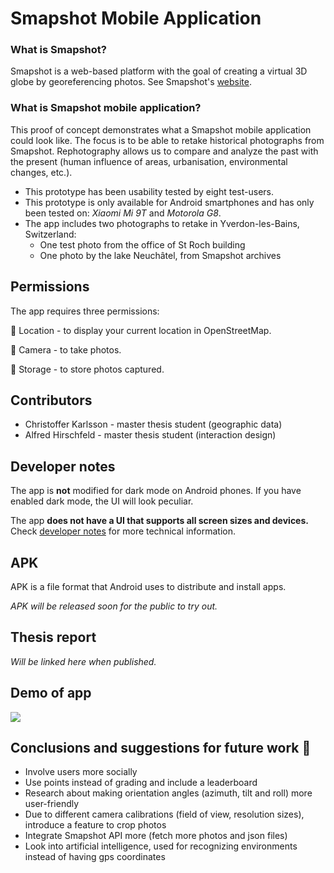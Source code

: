 # Smapshot Mobile Application

### What is Smapshot?
Smapshot is a web-based platform with the goal of creating a virtual 3D globe by georeferencing photos. See Smapshot's [website](https://smapshot.heig-vd.ch/).

### What is Smapshot mobile application?
This proof of concept demonstrates what a Smapshot mobile application could look like. The focus is to be able to retake historical photographs from Smapshot. Rephotography allows us to compare and analyze the past with the present (human influence of areas, urbanisation, environmental changes, etc.).

* This prototype has been usability tested by eight test-users.
* This prototype is only available for Android smartphones and has only been tested on: *Xiaomi Mi 9T* and *Motorola G8*. 
* The app includes two photographs to retake in Yverdon-les-Bains, Switzerland:
    * One test photo from the office of St Roch building
    * One photo by the lake Neuchâtel, from Smapshot archives

## Permissions
The app requires three permissions:

📍 Location - to display your current location in OpenStreetMap.

📸 Camera - to take photos.

💾 Storage - to store photos captured.

## Contributors
* Christoffer Karlsson - master thesis student (geographic data)
* Alfred Hirschfeld - master thesis student (interaction design)

## Developer notes
The app is **not** modified for dark mode on Android phones. If you have enabled dark mode, the UI will look peculiar.

The app **does not have a UI that supports all screen sizes and devices.** Check [developer notes](https://github.com/Christoffer9612/smapshot-application/blob/master/developer_notes.md) for more technical information.

## APK
APK is a file format that Android uses to distribute and install apps.

*APK will be released soon for the public to try out.* 

## Thesis report
*Will be linked here when published.* 

## Demo of app
![](https://github.com/Christoffer9612/smapshot-application/blob/master/full_demo.gif)

## Conclusions and suggestions for future work 🚀
* Involve users more socially
* Use points instead of grading and include a leaderboard
* Research about making orientation angles (azimuth, tilt and roll) more user-friendly
* Due to different camera calibrations (field of view, resolution sizes), introduce a feature to crop photos
* Integrate Smapshot API more (fetch more photos and json files)
* Look into artificial intelligence, used for recognizing environments instead of having gps coordinates
